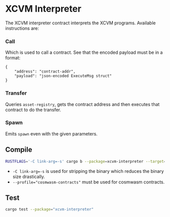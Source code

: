 # XCVM Interpreter

The XCVM interpreter contract interprets the XCVM programs. Available instructions are:

### Call 
Which is used to call a contract. See that the encoded payload must be in a format:
```
{
	"address": "contract-addr",
	"payload": "json-encoded ExecuteMsg struct"
}
```

### Transfer
Queries `asset-registry`, gets the contract address and then executes that contract to do the transfer.

### Spawn
Emits `spawn` even with the given parameters.

## Compile

```sh
RUSTFLAGS='-C link-arg=-s' cargo b --package=xcvm-interpreter --target=wasm32-unknown-unknown --profile="cosmwasm-contracts"
```

* `-C link-arg=-s` is used for stripping the binary which reduces the binary size drastically.
* `--profile="cosmwasm-contracts"` must be used for cosmwasm contracts.

## Test

```sh
cargo test --package="xcvm-interpreter"
```
